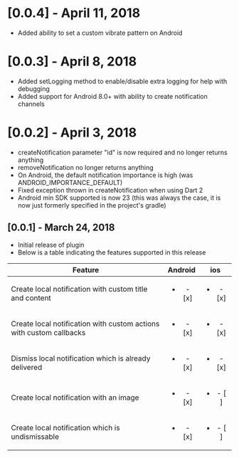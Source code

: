 # [0.0.4] - April 11, 2018
* Added ability to set a custom vibrate pattern on Android

# [0.0.3] - April 8, 2018

* Added setLogging method to enable/disable extra logging for help with debugging
* Added support for Android 8.0+ with ability to create notification channels

# [0.0.2] - April 3, 2018

* createNotification parameter "id" is now required and no longer returns anything
* removeNotification no longer returns anything
* On Android, the default notification importance is high (was ANDROID_IMPORTANCE_DEFAULT)
* Fixed exception thrown in createNotification when using Dart 2
* Android min SDK supported is now 23 (this was always the case, it is now just formerly specified in the project's gradle)

## [0.0.1] - March 24, 2018

* Initial release of plugin
* Below is a table indicating the features supported in this release


| Feature        | Android           | ios  |
| ------------- |:-----:|:-----:|
| Create local notification with custom title and content    | <ul><li> - [x] </li></ul>| <ul><li> - [x] </li></ul> |
| Create local notification with custom actions with custom callbacks  | <ul><li> - [x] </li></ul>| <ul><li> - [x] </li></ul> |
| Dismiss local notification which is already delivered | <ul><li> - [x] </li></ul>| <ul><li> - [x] </li></ul> |
| Create local notification with an image  | <ul><li> - [x] </li></ul>| <ul><li> - [ ] </li></ul> |
| Create local notification which is undismissable | <ul><li> - [x] </li></ul>| <ul><li> - [ ] </li></ul> |
